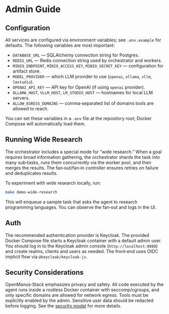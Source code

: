 # Admin Guide

## Configuration

All services are configured via environment variables; see `.env.example` for defaults.  The following variables are most important:

* `DATABASE_URL` — SQLAlchemy connection string for Postgres.
* `REDIS_URL` — Redis connection string used by orchestrator and workers.
* `MINIO_ENDPOINT`, `MINIO_ACCESS_KEY`, `MINIO_SECRET_KEY` — configuration for artifact store.
* `MODEL_PROVIDER` — which LLM provider to use (`openai`, `ollama`, `vllm`, `lmstudio`).
* `OPENAI_API_KEY` — API key for OpenAI (if using `openai` provider).
* `OLLAMA_HOST`, `VLLM_HOST`, `LM_STUDIO_HOST` — hostnames for local LLM servers.
* `ALLOW_EGRESS_DOMAINS` — comma‑separated list of domains tools are allowed to reach.

You can set these variables in a `.env` file at the repository root; Docker Compose will automatically load them.

## Running Wide Research

The orchestrator includes a special mode for “wide research.”  When a goal requires broad information gathering, the orchestrator shards the task into many sub‑tasks, runs them concurrently via the worker pool, and then merges the results.  The fan‑out/fan‑in controller ensures retries on failure and deduplicates results.

To experiment with wide research locally, run:

```bash
make demo-wide-research
```

This will enqueue a sample task that asks the agent to research programming languages.  You can observe the fan‑out and logs in the UI.

## Auth

The recommended authentication provider is Keycloak.  The provided Docker Compose file starts a Keycloak container with a default admin user.  You should log in to the Keycloak admin console (`http://localhost:8080`) and create realms, clients and users as needed.  The front‑end uses OIDC implicit flow via `@keycloak/keycloak-js`.

## Security Considerations

OpenManus‑Stack emphasizes privacy and safety.  All code executed by the agent runs inside a rootless Docker container with seccomp/cgroups, and only specific domains are allowed for network egress.  Tools must be explicitly enabled by the admin.  Sensitive user data should be redacted before logging.  See the [security model](security-model.md) for more details.
